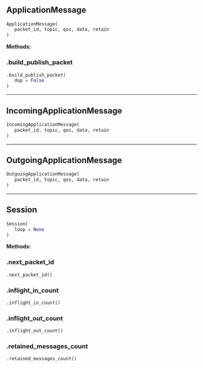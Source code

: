 #


## ApplicationMessage
```python 
ApplicationMessage(
   packet_id, topic, qos, data, retain
)
```




**Methods:**


### .build_publish_packet
```python
.build_publish_packet(
   dup = False
)
```


----


## IncomingApplicationMessage
```python 
IncomingApplicationMessage(
   packet_id, topic, qos, data, retain
)
```



----


## OutgoingApplicationMessage
```python 
OutgoingApplicationMessage(
   packet_id, topic, qos, data, retain
)
```



----


## Session
```python 
Session(
   loop = None
)
```




**Methods:**


### .next_packet_id
```python
.next_packet_id()
```


### .inflight_in_count
```python
.inflight_in_count()
```


### .inflight_out_count
```python
.inflight_out_count()
```


### .retained_messages_count
```python
.retained_messages_count()
```

